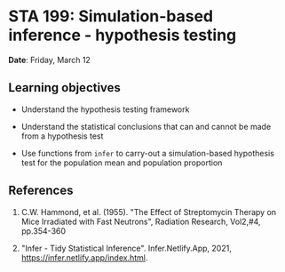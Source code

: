 # STA 199: Simulation-based inference - hypothesis testing

**Date**: Friday, March 12<br>

## Learning objectives

- Understand the hypothesis testing framework

- Understand the statistical conclusions that can and cannot be made from a
  hypothesis test
  
- Use functions from `infer` to carry-out a simulation-based hypothesis test
  for the population mean and population proportion
  
## References

1. C.W. Hammond, et al. (1955). "The Effect of Streptomycin Therapy
   on Mice Irradiated with Fast Neutrons", Radiation Research, Vol2,#4,
   pp.354-360

2. "Infer - Tidy Statistical Inference". Infer.Netlify.App, 2021, 
   https://infer.netlify.app/index.html.